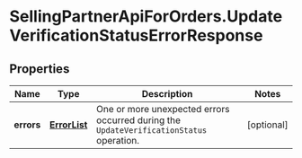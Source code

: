 # SellingPartnerApiForOrders.UpdateVerificationStatusErrorResponse

## Properties
Name | Type | Description | Notes
------------ | ------------- | ------------- | -------------
**errors** | [**ErrorList**](ErrorList.md) | One or more unexpected errors occurred during the `UpdateVerificationStatus` operation. | [optional] 



